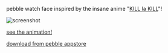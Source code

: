 pebble watch face inspired by the insane anime "[KILL la KILL](http://www.kill-la-kill.jp/)"!

![screenshot](https://dl.dropboxusercontent.com/u/203504/pebble-klk.jpg)

[see the animation!](https://vine.co/v/MgWptWTbY6n)

[download from pebble appstore](https://apps.getpebble.com/en_US/application/536cd1d83b79b3800e0001de)
